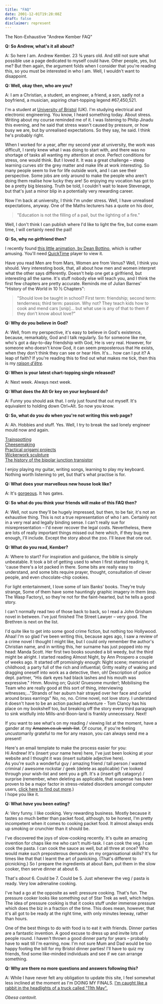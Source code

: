 ```yaml
---
title: "FAQ"
date: 2001-12-01T19:28:08Z
draft: false
disclaimer: represent
---
```


The Non-Exhaustive "Andrew Kember FAQ"

**Q: So Andrew, what's it all about?**

A: So here I am. Andrew Kember. 23 ¾ years old.<!--more--> And still not sure what possible use a page dedicated to myself could have. Other people, yes, but me? But then again, the argument folds when I consider that you're reading this, so you must be interested in who I am. Well, I wouldn't want to disappoint.

**Q: Well, okay then, who are you?**

A: I am a Christian, a student, an engineer, a friend, a son, sadly not a boyfriend, a musician, aspiring chart-topping legend #67,450,521.

I'm a student at [University of Bristol](https://web.archive.org/web/20050324085016/http://www.bristol.ac.uk/) (UK). I'm studying electrical and electronic engineering. You know, I heard something today. About stress. Writing about my course reminded me of it. I was listening to Philip Jinadu this evening, and he said that stress wasn't caused by pressure, or how busy we are, but by unrealised expectations. So they say, he said. I think he's probably right.

When I worked for a year, after my second year at university, the work was difficult, I rarely knew what I was doing to start with, and there was no shortage of tasks all wanting my attention at once. Perfect conditions for stress, one would think. But I loved it. It was a great challenge – steep learning curves stir the grey matter and make life at work interesting. So many people seem to live for life outside work, and I can see their perspective. Some jobs are only around to make the people who aren't doing them realise how lucky they are! So enjoying my vocation has got to be a pretty big blessing. Truth be told, I couldn't wait to leave Stevenage, but that's just a minor blip in a potentially very rewarding career.

Now I'm back at university, I think I'm under stress. Well, I have unrealised expectations, anyway. One of the Maths lecturers has a quote on his door,

> "Education is not the filling of a pail, but the lighting of a fire."

Well, I don't think I can publish where I'd like to light the fire, but come exam time, I will certainly need the pail!

**Q: So, why no girlfriend then?**

I recently found [this little animation, by Dean Bottino](graphics/faq/crashburn.qt), which is rather amusing. You'll need [QuickTime](https://web.archive.org/web/20050324085016/http://www.apple.com/quicktime/) player to view it.

Have you read Men are from Mars, Women are from Venus? Well, I think you should. Very interesting book, that, all about how men and women interpret what the other says differently. Doesn't help one get a girlfriend, but interesting all the same. It's stuff nobody else will teach you, and I think the first few chapters are pretty accurate. Reminds me of Julian Barnes' "History of the World in 10 ½ Chapters":

>"Should love be taught in school? First term: friendship; second term: tenderness; third term: passion. Why not? They teach kids how to cook and mend cars [snip]... but what use is any of that to them if they don't know about love?"

**Q: Why do you believe in God?**

A: Well, from my perspective, it's easy to believe in God's existence, because, remarkably, God and I talk regularly. So for someone like me, who's got a day-to-day friendship with God, He is very real. However, for someone who doesn't know God, it can seem preposterous that He exists, when they don't think they can see or hear Him. It's... how can I put it? A leap of faith? If you're reading this to find out what makes me tick, then this is my *[raison d'être](saviour.html).*

**Q: When is your latest chart-topping single released?**

A: Next week. Always next week.

**Q: What does the Alt Gr key on your keyboard do?**

A: Funny you should ask that. I only just found that out myself. It's equivalent to holding down Ctrl+Alt. So now you know.

**Q: So, what do you do when you're not writing this web page?**

A: Ah. Hobbies and stuff. Yes. Well, I try to break the sad lonely engineer mould now and again.

[Trainspotting](https://web.archive.org/web/20050324085016/http://www.imdb.com/)  
[Cheesemaking](https://web.archive.org/web/20050324085016/http://www.cheddarcaves.co.uk/)  
[Practical origami projects](https://web.archive.org/web/20050324085016/http://www.cs.ruu.nl/~hansb/d.origami/traditional/hat.html)  
[Wickerwork sculpture](https://web.archive.org/web/20050324085016/http://www.amydurocher.com/trees.shtml)  
[The history of the bipolar junction transistor](https://web.archive.org/web/20050324085016/http://www.cs.caltech.edu/~adam/HUMOR/)

I enjoy playing my guitar, writing songs, learning to play my keyboard. Nothing worth listening to yet, but that's what practise is for.

**Q: What does your marvellous new house look like?**

A: It's [gorgeous](graphics/faq/house.jpg). It has gates.

**Q: So what do you think your friends will make of this FAQ then?**

A: Well, not sure they'll be hugely impressed, but then, to be fair, it's not an exhaustive thing. This is not a true representation of who I am. Certainly not in a very real and legally binding sense. I can't really sue for misrepresentation – I'd never recover the legal costs. Nevertheless, there are lots of really important things missed out here which, if they bug me enough, I'll include. Except the story about the zoo. I'll leave that one out.

**Q: What do you read, Kember?**

A: Where to start? For inspiration and guidance, the bible is simply unbeatable. It took a bit of getting used to when I first started reading it, 'cause there's a lot packed in there. Some bits are really easy to understand, and some bits require prayer, thought, consultation of clever people, and even chocolate-chip cookies.

For light entertainment, I love some of Iain Banks' books. They're truly strange, Some of them have some hauntingly graphic imagery in them (esp. The Wasp Factory), so they're not for the faint-hearted, but he tells a good story.

I can't normally read two of those back to back, so I read a John Grisham novel in between. I've just finished The Street Lawyer – very good. The Brethren is next on the list.

I'd quite like to get into some good crime fiction, but nothing too Hollywood. Ahaa! I'm so glad I've been writing this, because ages ago, I saw a review of a crime novel I thought I might like, but I could only remember the author's Christian name, and in writing this, her surname has just popped into my head: Manda Scott. Her first two books sounded a bit weedy, but the third might be alright. I started reading Almost Night, by Ann Prospero a couple of weeks ago. It started off promisingly enough: Night scene; memories of childhood; a party full of the rich and influential; Gritty reality of waking and dragging oneself into work as a detective, then, oh! Description of police dept. partner, "His dark eyes had black lashes and his mouth was expressive." Hmm. Moving on; Quick! Gruesome murder!; Mobilising the Team who are really good at this sort of thing, interviewing witnesses;..."Strands of her auburn hair strayed over her face and curled around brass earrings" No, no, no. Crime novel, not love story. I understand it doesn't have to be an action packed adventure - Tom Clancy has his place on my bookshelf too, but breaking off the story every third paragraph to sink wistfully into Mills-and-Boon-land is frankly unnecessary. Next!

If you want to see what's on my reading / viewing list at the moment, have a gander at my ~~Amazon.co.uk wish-list~~. Of course, if you're feeling uncustomarily grateful to me for any reason, you can always send me a present!

Here's an email template to make the process easier for you:  
Hi Andrew! It's (insert your name here) here, I've just been looking at your website and I thought it was (insert suitable adjective here).  
As you're such a wonderful guy / amazing friend / tall person / wanted criminal / awesome rockstar / geek (delete as applicable) I've looked through your wish-list and sent you a gift. It's a (insert gift catagory) / surprise (remember, when deleting as applicable, that suspense has been proven to be a major factor in stress-related disorders amongst computer users, [click here to find out more](suspense.html).)  
I hope you like it.

**Q: What *have* you been eating?**

A: Very funny. I like cooking. Very rewarding business. Mostly because it tastes so much better than packet food, although, to be honest, I'm pretty incompetent when it comes to cooking packet food. It almost always ends up smoking or crunchier than it should be.

I've discovered the joys of slow-cooking recently. It's quite an amazing invention for chaps like me who can't multi-task. I can cook the veg. I can cook the pasta. I can cook the sauce as well, but all three at once? Who would make such preposterous demands on my organisational skills? It's for times like that that I learnt the art of panicking. (That's different to picnicking.) So I prepare the ingredients at about 8am, put them in the slow cooker, then serve dinner at about 6.

That's *about* 6. Could be 7. Could be 5. Just whenever the veg / pasta is ready. Very low adrenaline cooking.

I've had a go at the opposite as well: pressure cooking. That's fun. The pressure cooker looks like something out of Star Trek as well, which helps. The idea of pressure cooking is that it cooks stuff under immense pressure which does the biz in a fraction of the time. This does mean, however, that it's all got to be ready at the right time, with only minutes leeway, rather than hours.

One of the best things to do with food is to eat it with friends. Dinner parties are a fantastic invention. A good excuse to dress up and invite lots of people round. I haven't thrown a good dinner party for years – probably have to wait till I'm earning, now. I'm not sure Mum and Dad would be too happy footing the bill for my Bristol dinner parties! I'll have to quiz my friends, find some like-minded individuals and see if we can arrange something.

**Q: Why are there no more questions and answers following this?**

A: While I have never felt any obligation to update this site, I feel somewhat less inclined at the moment as I'm DOING MY FINALS. [I'm caught like a rabbit in the headlights of a truck called "11th May".](https://web.archive.org/web/20050324085016/http://www.cs.bris.ac.uk/~mb8526/)

*Obesa cantavit.*
